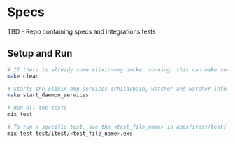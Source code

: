 # Specs

TBD - Repo containing specs and integrations tests

## Setup and Run

```sh
# If there is already some elixir-omg docker running, this can make sure it is cleaned up
make clean

# Starts the elixir-omg services (childchain, watcher and watcher_info) as background services
make start_daemon_services

# Run all the tests
mix test

# To run a specific test, see the <test_file_name> in apps/itest/test/
mix test test/itest/<test_file_name>.exs
```
